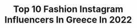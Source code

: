 ---
title: Top 10 Fashion Instagram Influencers In Greece In 2022
description: >-
  Find top fashion Instagram influencers in Greece in 2022. Most popular hashtags: #greece #summer #instagood #photooftheday.
platform: Instagram
hits: 452
text_top: Analyze the top-rated Instagram profiles on inBeat.
text_bottom: inBeat holds 452 Instagram influencers like this in Greece for you to contact.
profiles:
  - username: "kalli_albn"
    fullname: >-
      🎀 KᗩᒪᒪI  ᗩᒪᗷᗩᑎI 🎀
    bio: >-
      • Don’t be like the rest of them! Stay in your magic •🧚🏻‍♀️ 💌 DM for Collabs 🎁 📌Fashion • Beauty • Lifestyle💄 🌎Welcome to my BlondeWorld🦄
    location: "Greece"
    followers: 10022
    engagement: 1892
    commentsToLikes: 0.510966
    id: ckap4zjlr9ijt0i78gbttbmz9
    verified: false
    hashtags: "#travel, #fashion, #tbt, #girl"
  - username: "mikaela_prs"
    fullname: >-
      🅜🅘🅚🅐🅔🅛🅐 🅟🅐🅡🅐🅢🅚🅔🅥🅐
    bio: >-
      〽️Content creator 〽️𝔸𝕘𝕘𝕖𝕝𝕠𝕤 & 𝕄𝕚𝕜𝕒𝕖𝕝𝕒 𝕥𝕣𝕒𝕧𝕖𝕝 𝕕𝕚𝕒𝕣𝕪 〽️Mummy of a princess 〽️Founder of @madame_fashionandbest 𝘤𝘰𝘭𝘭𝘢𝘣s:𝘮𝘪𝘬𝘢𝘦𝘭𝘢𝘱𝘢𝘳𝘢𝘴@𝘩𝘰𝘵𝘮𝘢𝘪𝘭.𝘤𝘰𝘮 🦋
    location: "Greece"
    followers: 32869
    engagement: 924
    commentsToLikes: 1.878490
    id: ck5q40cmcn6gb0i11fzncm9hl
    verified: false
    hashtags: "#babygiftideas, #mikaelatraveldiary, #winners, #autumn"
  - username: "jim_kehagias"
    fullname: >-
      ᴊɪᴍ ᴋᴇʜᴀɢɪᴀs
    bio: >-
      📸 Photographer based in Athens Portrait | Fashion | Architecture | Food 📩 Dm for collaboration! Email: Dimkehagias@yahoo.gr
    location: "Greece"
    followers: 10889
    engagement: 1684
    commentsToLikes: 0.191912
    id: ckap6b08tf4ut0i782amr8h8v
    verified: false
    hashtags: "#islandvibes, #photooftheday, #instagood, #sunnyday"
  - username: "oannapopa_"
    fullname: >-
      Oanna Travel Fashion Lifestyle
    bio: >-
      Welcome to my daily life 👑fashion 🌎traveler ♐️lifestyle 📍Greece Oanna300@gmail.com
    location: "Greece"
    followers: 47823
    engagement: 416
    commentsToLikes: 0.372776
    id: ck55p8unwa2290i11tbfvp2ab
    verified: false
    hashtags: "#travelinfluencer, #autumnmood, #ootdinspo, #beautyblogger"
  - username: "marakiiliaki"
    fullname: >-
      maria Iliaki
    bio: >-
      My twitter: MariaIliaki...life lover🌹... fashion lover but not fashion expert🍓i love 🐧...| Greece 🇬🇷 - Switzerland 🇨🇭
    location: "Greece"
    followers: 536147
    engagement: 374
    commentsToLikes: 0.117227
    id: ckap0l4lxqs7j0i781e06vfty
    verified: false
    hashtags: "#olymposgr, #ad, #marakiiliaki, #olympos"
  - username: "monetasss"
    fullname: >-
      moneta zumba
    bio: >-
      I could be anywhere💙❤#lifestyle#woman#fashion#model #Photographer#Traveler#world#sports#plates#zumbainstructor#agricultural engineer#travelphotography
    location: "Greece"
    followers: 4414
    engagement: 2231
    commentsToLikes: 0.157875
    id: ckap25faqxg9t0i78vz6cndj5
    verified: false
    hashtags: "#igers, #fashion, #fun, #photooftheday"
  - username: "vzondo"
    fullname: >-
      Nvee
    bio: >-
      Fashion models Milan , faith models Capetown .snapchat vzondo
    location: "Greece"
    followers: 12792
    engagement: 711
    commentsToLikes: 0.092741
    id: ck6ufu9ynz61i0j71kksr4v2p
    verified: false
    hashtags: "#braidstyles, #african, #blacknificent, #quarantine"
  - username: "miaevgeniadi"
    fullname: >-
      Mia more than an Asana
    bio: >-
      @Showroom.10 @Fashionwellnessgr Yoga instructor RYT 200h US @lifeloftyoga U tube channel
    location: "Greece"
    followers: 27631
    engagement: 727
    commentsToLikes: 0.155078
    id: ckap6tioshczs0i78os1gj7ns
    verified: false
    hashtags: "#sea, #yogalife, #healthylifestyle, #yogalifestyle"
  - username: "gerganaiilieva"
    fullname: >-
      Gergana Ilieva 🌸
    bio: >-
      •Travel, lifestyle & fashion content creator• Featured on billboards & city ads in #Denmark and #Sweden ❣️📸 🌸 With love, Gergana 🌸 📍SOF🇧🇬
    location: "Greece"
    followers: 21203
    engagement: 498
    commentsToLikes: 0.059407
    id: ck13cpcri1i780i19a5xlczo8
    verified: false
    hashtags: "#mykonosisland, #photooftheday, #fallvibes, #outfitinspiration"
  - username: "simplynclassy"
    fullname: >-
      Vassia Riga
    bio: >-
      Fashion |Travel |Beauty |Lifestyle Content Creator 📍Greece 🇬🇷 ♡@michail_rodax (📸) Collaborations 📧simplynclassy@gmail.com / DM 🖊 Rᴇᴀᴅ ᴍᴇ ⬇️
    location: "Greece"
    followers: 24293
    engagement: 301
    commentsToLikes: 0.175862
    id: ckap4zu1a9jxg0i78o41jy7rv
    verified: false
    hashtags: "#greece, #giveawaysgreece"
---